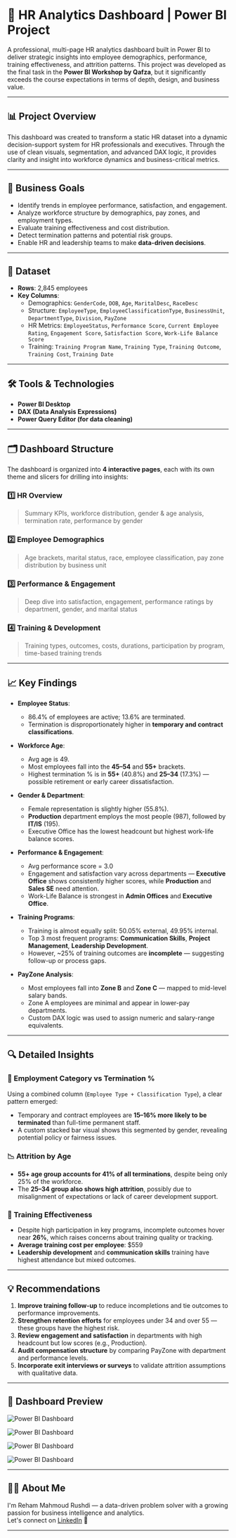 # 💼 HR Analytics Dashboard | Power BI Project

A professional, multi-page HR analytics dashboard built in Power BI to deliver strategic insights into employee demographics, performance, training effectiveness, and attrition patterns. This project was developed as the final task in the **Power BI Workshop by Qafza**, but it significantly exceeds the course expectations in terms of depth, design, and business value.

---

## 📊 Project Overview

This dashboard was created to transform a static HR dataset into a dynamic decision-support system for HR professionals and executives. Through the use of clean visuals, segmentation, and advanced DAX logic, it provides clarity and insight into workforce dynamics and business-critical metrics.

---

## 🎯 Business Goals

- Identify trends in employee performance, satisfaction, and engagement.
- Analyze workforce structure by demographics, pay zones, and employment types.
- Evaluate training effectiveness and cost distribution.
- Detect termination patterns and potential risk groups.
- Enable HR and leadership teams to make **data-driven decisions**.

---

## 📂 Dataset

- **Rows**: 2,845 employees
- **Key Columns**:
  - Demographics: `GenderCode`, `DOB`, `Age`, `MaritalDesc`, `RaceDesc`
  - Structure: `EmployeeType`, `EmployeeClassificationType`, `BusinessUnit`, `DepartmentType`, `Division`, `PayZone`
  - HR Metrics: `EmployeeStatus`, `Performance Score`, `Current Employee Rating`, `Engagement Score`, `Satisfaction Score`, `Work-Life Balance Score`
  - Training: `Training Program Name`, `Training Type`, `Training Outcome`, `Training Cost`, `Training Date`

---

## 🛠 Tools & Technologies

- **Power BI Desktop**  
- **DAX (Data Analysis Expressions)**  
- **Power Query Editor (for data cleaning)**  

---

## 🗂 Dashboard Structure

The dashboard is organized into **4 interactive pages**, each with its own theme and slicers for drilling into insights:

### 1️⃣ HR Overview
> Summary KPIs, workforce distribution, gender & age analysis, termination rate, performance by gender

### 2️⃣ Employee Demographics
> Age brackets, marital status, race, employee classification, pay zone distribution by business unit

### 3️⃣ Performance & Engagement
> Deep dive into satisfaction, engagement, performance ratings by department, gender, and marital status

### 4️⃣ Training & Development
> Training types, outcomes, costs, durations, participation by program, time-based training trends

---

## 📈 Key Findings

- **Employee Status**:  
  - 86.4% of employees are active; 13.6% are terminated.
  - Termination is disproportionately higher in **temporary and contract classifications**.

- **Workforce Age**:  
  - Avg age is 49.  
  - Most employees fall into the **45–54** and **55+** brackets.
  - Highest termination % is in **55+** (40.8%) and **25–34** (17.3%) — possible retirement or early career dissatisfaction.

- **Gender & Department**:  
  - Female representation is slightly higher (55.8%).  
  - **Production** department employs the most people (987), followed by **IT/IS** (195).  
  - Executive Office has the lowest headcount but highest work-life balance scores.

- **Performance & Engagement**:  
  - Avg performance score = 3.0  
  - Engagement and satisfaction vary across departments — **Executive Office** shows consistently higher scores, while **Production** and **Sales SE** need attention.  
  - Work-Life Balance is strongest in **Admin Offices** and **Executive Office**.

- **Training Programs**:  
  - Training is almost equally split: 50.05% external, 49.95% internal.  
  - Top 3 most frequent programs: **Communication Skills**, **Project Management**, **Leadership Development**.  
  - However, ~25% of training outcomes are **incomplete** — suggesting follow-up or process gaps.

- **PayZone Analysis**:  
  - Most employees fall into **Zone B** and **Zone C** — mapped to mid-level salary bands.
  - Zone A employees are minimal and appear in lower-pay departments.
  - Custom DAX logic was used to assign numeric and salary-range equivalents.

---

## 🔍 Detailed Insights

### 💼 Employment Category vs Termination %
Using a combined column (`Employee Type + Classification Type`), a clear pattern emerged:
- Temporary and contract employees are **15–16% more likely to be terminated** than full-time permanent staff.
- A custom stacked bar visual shows this segmented by gender, revealing potential policy or fairness issues.

### 📉 Attrition by Age
- **55+ age group accounts for 41% of all terminations**, despite being only 25% of the workforce.
- The **25–34 group also shows high attrition**, possibly due to misalignment of expectations or lack of career development support.

### 🧠 Training Effectiveness
- Despite high participation in key programs, incomplete outcomes hover near **26%**, which raises concerns about training quality or tracking.
- **Average training cost per employee**: $559  
- **Leadership development** and **communication skills** training have highest attendance but mixed outcomes.

---

## 💡 Recommendations

1. **Improve training follow-up** to reduce incompletions and tie outcomes to performance improvements.
2. **Strengthen retention efforts** for employees under 34 and over 55 — these groups have the highest risk.
3. **Review engagement and satisfaction** in departments with high headcount but low scores (e.g., Production).
4. **Audit compensation structure** by comparing PayZone with department and performance levels.
5. **Incorporate exit interviews or surveys** to validate attrition assumptions with qualitative data.

---

## 📸 Dashboard Preview

![Power BI Dashboard](Visuals/Overview.jpg)

![Power BI Dashboard](Visuals/Employee_Demographics.jpg)

![Power BI Dashboard](Visuals/Training_and_Development.jpg)

![Power BI Dashboard](Visuals/Performance_and_Engagement.jpg)

---

## 🙋‍♀️ About Me

I'm Reham Mahmoud Rushdi — a data-driven problem solver with a growing passion for business intelligence and analytics.  
Let's connect on [LinkedIn](https://www.linkedin.com/in/your-profile) 🚀

---

